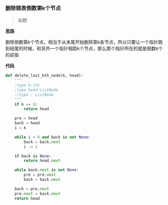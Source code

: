 ### 删除链表倒数第k个节点
> 如题

**思路**

删除倒数第k个节点，相当于从末尾开始删除第k各节点，所以只要让一个指针跑到结尾的时候，和另外一个指针相距k个节点，那么那个指针所在的就是倒数k个的前驱

**代码**

```python
def delete_last_kth_node(k, head):
    """
    :type k:int
    :type head:ListNode
    :rtype : ListNode
    """
    if k <= 0:
        return head

    pre = head
    back = head
    i = k

    while i > 0 and back is not None:
        back = back.next
        i -= 1

    if back is None:
        return head.next

    while back.next is not None:
        pre = pre.next
        back = back.next

    back = pre.next
    pre.next = back.next
    return head
```